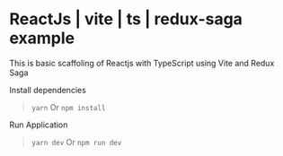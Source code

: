 # ReactJs | vite | ts | redux-saga example
This is basic scaffoling of Reactjs with TypeScript using Vite and Redux Saga

Install dependencies 

> `yarn`
> Or
> `npm install`



Run Application

> `yarn dev`
Or
`npm run dev`

